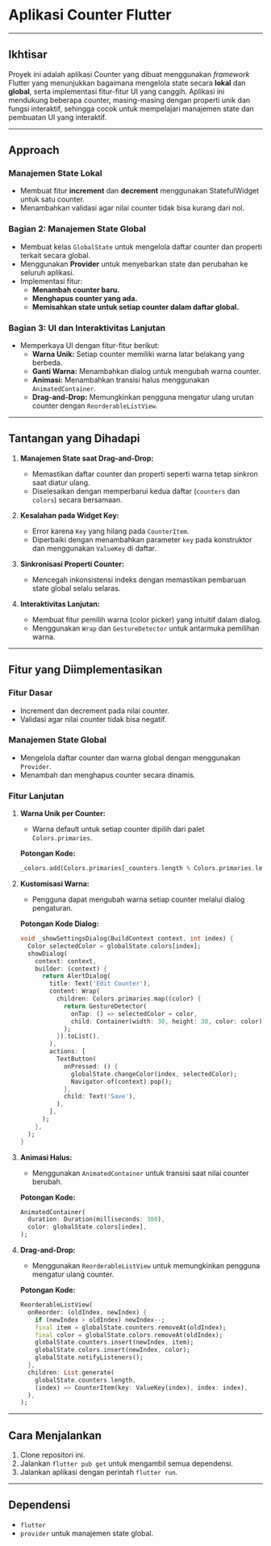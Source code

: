 # Aplikasi Counter Flutter

---

## **Ikhtisar**
Proyek ini adalah aplikasi Counter yang dibuat menggunakan _framework_ Flutter yang menunjukkan bagaimana mengelola state secara **lokal** dan **global**, serta implementasi fitur-fitur UI yang canggih. Aplikasi ini mendukung beberapa counter, masing-masing dengan properti unik dan fungsi interaktif, sehingga cocok untuk mempelajari manajemen state dan pembuatan UI yang interaktif.

---

## **Approach**

### **Manajemen State Lokal**
- Membuat fitur **increment** dan **decrement** menggunakan StatefulWidget untuk satu counter.
- Menambahkan validasi agar nilai counter tidak bisa kurang dari nol.

### **Bagian 2: Manajemen State Global**
- Membuat kelas `GlobalState` untuk mengelola daftar counter dan properti terkait secara global.
- Menggunakan **Provider** untuk menyebarkan state dan perubahan ke seluruh aplikasi.
- Implementasi fitur:
  - **Menambah counter baru.**
  - **Menghapus counter yang ada.**
  - **Memisahkan state untuk setiap counter dalam daftar global.**

### **Bagian 3: UI dan Interaktivitas Lanjutan**
- Memperkaya UI dengan fitur-fitur berikut:
  - **Warna Unik:** Setiap counter memiliki warna latar belakang yang berbeda.
  - **Ganti Warna:** Menambahkan dialog untuk mengubah warna counter.
  - **Animasi:** Menambahkan transisi halus menggunakan `AnimatedContainer`.
  - **Drag-and-Drop:** Memungkinkan pengguna mengatur ulang urutan counter dengan `ReorderableListView`.

---

## **Tantangan yang Dihadapi**
1. **Manajemen State saat Drag-and-Drop:**
   - Memastikan daftar counter dan properti seperti warna tetap sinkron saat diatur ulang.
   - Diselesaikan dengan memperbarui kedua daftar (`counters` dan `colors`) secara bersamaan.

2. **Kesalahan pada Widget Key:**
   - Error karena `Key` yang hilang pada `CounterItem`.
   - Diperbaiki dengan menambahkan parameter `key` pada konstruktor dan menggunakan `ValueKey` di daftar.

3. **Sinkronisasi Properti Counter:**
   - Mencegah inkonsistensi indeks dengan memastikan pembaruan state global selalu selaras.

4. **Interaktivitas Lanjutan:**
   - Membuat fitur pemilih warna (color picker) yang intuitif dalam dialog.
   - Menggunakan `Wrap` dan `GestureDetector` untuk antarmuka pemilihan warna.

---

## **Fitur yang Diimplementasikan**

### **Fitur Dasar**
- Increment dan decrement pada nilai counter.
- Validasi agar nilai counter tidak bisa negatif.

### **Manajemen State Global**
- Mengelola daftar counter dan warna global dengan menggunakan `Provider`.
- Menambah dan menghapus counter secara dinamis.

### **Fitur Lanjutan**
1. **Warna Unik per Counter:**
   - Warna default untuk setiap counter dipilih dari palet `Colors.primaries`.

   **Potongan Kode:**
   ```dart
   _colors.add(Colors.primaries[_counters.length % Colors.primaries.length]);
   ```

2. **Kustomisasi Warna:**
   - Pengguna dapat mengubah warna setiap counter melalui dialog pengaturan.

   **Potongan Kode Dialog:**
   ```dart
   void _showSettingsDialog(BuildContext context, int index) {
     Color selectedColor = globalState.colors[index];
     showDialog(
       context: context,
       builder: (context) {
         return AlertDialog(
           title: Text('Edit Counter'),
           content: Wrap(
             children: Colors.primaries.map((color) {
               return GestureDetector(
                 onTap: () => selectedColor = color,
                 child: Container(width: 30, height: 30, color: color),
               );
             }).toList(),
           ),
           actions: [
             TextButton(
               onPressed: () {
                 globalState.changeColor(index, selectedColor);
                 Navigator.of(context).pop();
               },
               child: Text('Save'),
             ),
           ],
         );
       },
     );
   }
   ```

3. **Animasi Halus:**
   - Menggunakan `AnimatedContainer` untuk transisi saat nilai counter berubah.

   **Potongan Kode:**
   ```dart
   AnimatedContainer(
     duration: Duration(milliseconds: 300),
     color: globalState.colors[index],
   );
   ```

4. **Drag-and-Drop:**
   - Menggunakan `ReorderableListView` untuk memungkinkan pengguna mengatur ulang counter.

   **Potongan Kode:**
   ```dart
   ReorderableListView(
     onReorder: (oldIndex, newIndex) {
       if (newIndex > oldIndex) newIndex--;
       final item = globalState.counters.removeAt(oldIndex);
       final color = globalState.colors.removeAt(oldIndex);
       globalState.counters.insert(newIndex, item);
       globalState.colors.insert(newIndex, color);
       globalState.notifyListeners();
     },
     children: List.generate(
       globalState.counters.length,
       (index) => CounterItem(key: ValueKey(index), index: index),
     ),
   );
   ```
---

## **Cara Menjalankan**
1. Clone repositori ini.
2. Jalankan `flutter pub get` untuk mengambil semua dependensi.
3. Jalankan aplikasi dengan perintah `flutter run`.

---

## **Dependensi**
- `flutter`
- `provider` untuk manajemen state global.
